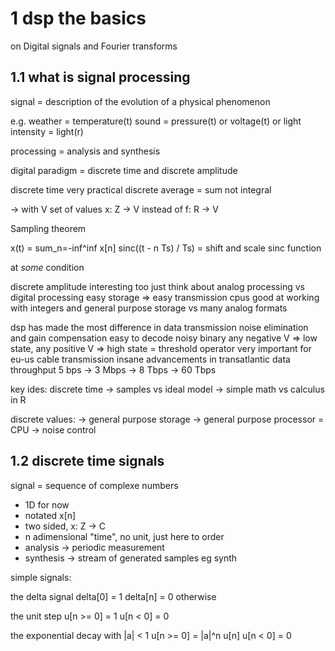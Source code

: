# 1 dsp the basics

on Digital signals and Fourier transforms

## 1.1 what is signal processing

signal = description of the evolution of a physical phenomenon

e.g.
weather = temperature(t)
sound = pressure(t)
        or voltage(t)
or light intensity = light(r)

processing = analysis and synthesis

digital paradigm = discrete time and discrete amplitude

discrete time very practical
discrete average = sum not integral

-> with V set of values
x: Z -> V instead of f: R -> V

Sampling theorem

x(t) = sum_n=-inf^inf x[n] sinc((t - n Ts) / Ts)
= shift and scale sinc function

at _some_ condition

discrete amplitude interesting too
just think about analog processing vs digital processing
easy storage => easy transmission
cpus good at working with integers
and general purpose storage vs many analog formats

dsp has made the most difference in data transmission
noise elimination and gain compensation
easy to decode noisy binary
any negative V => low state, any positive V => high state
= threshold operator
very important for eu-us cable transmission
insane advancements in transatlantic data throughput
5 bps -> 3 Mbps -> 8 Tbps -> 60 Tbps

key ides:
discrete time
-> samples vs ideal model
-> simple math vs calculus in R

discrete values:
-> general purpose storage
-> general purpose processor = CPU
-> noise control

## 1.2 discrete time signals

signal = sequence of complexe numbers

- 1D for now
- notated x[n]
- two sided, x: Z -> C
- n adimensional "time", no unit, just here to order
- analysis -> periodic measurement
- synthesis -> stream of generated samples eg synth

simple signals:

the delta signal 
delta[0] = 1
delta[n] = 0 otherwise

the unit step
u[n >= 0] = 1
u[n < 0]  = 0

the exponential decay
with |a| < 1
u[n >= 0] = |a|^n u[n]
u[n < 0]  = 0

